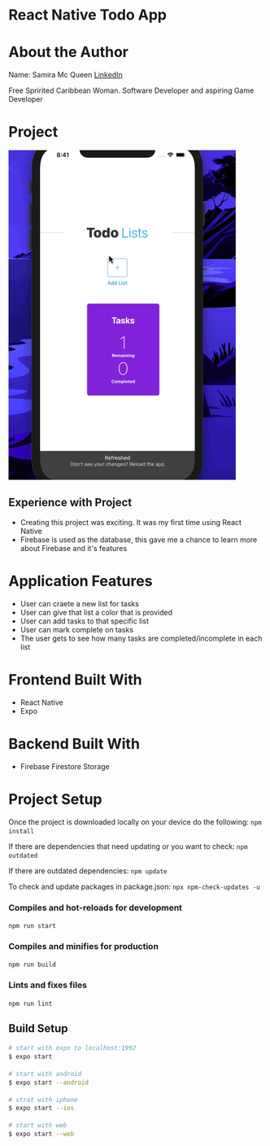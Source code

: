 # React Native Todo App

# About the Author
Name: Samira Mc Queen
[LinkedIn](https://www.linkedin.com/in/samira-mc-queen-1882431a7/)

Free Spririted Caribbean Woman.
Software Developer and aspiring Game Developer

# Project 
![Video](assets/todo-app.gif)

## Experience with Project
- Creating this project was exciting. It was my first time using React Native
- Firebase is used as the database, this gave me a chance to learn more about Firebase and it's features

# Application Features
- User can craete a new list for tasks
- User can give that list a color that is provided
- User can add tasks to that specific list
- User can mark complete on tasks
- The user gets to see how many tasks are completed/incomplete in each list

# Frontend Built With
- React Native
- Expo

# Backend Built With
- Firebase Firestore Storage

# Project Setup
Once the project is downloaded locally on your device do the following:
`
npm install
`

If there are dependencies that need updating or you want to check:
`
npm outdated
`

If there are outdated dependencies:
`
npm update
`

To check and update packages in package.json:
`
npx npm-check-updates -u
`

### Compiles and hot-reloads for development
`
npm run start
`

### Compiles and minifies for production
`
npm run build
`

### Lints and fixes files
`
npm run lint
`
## Build Setup

```bash
# start with expo to localhost:1992
$ expo start

# start with android
$ expo start --android

# strat with iphone
$ expo start --ios

# start with web
$ expo start --web
```
